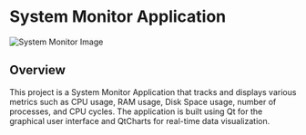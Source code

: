 # System Monitor Application

![System Monitor Image](.png)

## Overview

This project is a System Monitor Application that tracks and displays various metrics such as CPU usage, RAM usage, Disk Space usage, number of processes, and CPU cycles. The application is built using Qt for the graphical user interface and QtCharts for real-time data visualization.
